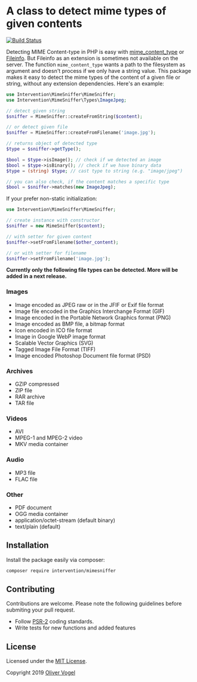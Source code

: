 # A class to detect mime types of given contents

[![Build Status](https://travis-ci.org/Intervention/mimesniffer.png?branch=master)](https://travis-ci.org/Intervention/mimesniffer)

Detecting MIME Content-type in PHP is easy with [mime_content_type](https://www.php.net/manual/en/function.mime-content-type.php) or [Fileinfo](https://www.php.net/manual/en/book.fileinfo.php). But Fileinfo as an extension is sometimes not available on the server. The function `mime_content_type` wants a path to the filesystem as argument and doesn't process if we only have a string value. This package makes it easy to detect the mime types of the content of a given file or string, without any extension dependencies. Here's an example:

```php
use Intervention\MimeSniffer\MimeSniffer;
use Intervention\MimeSniffer\Types\ImageJpeg;

// detect given string
$sniffer = MimeSniffer::createFromString($content);

// or detect given file
$sniffer = MimeSniffer::createFromFilename('image.jpg');

// returns object of detected type 
$type = $sniffer->getType(); 

$bool = $type->isImage(); // check if we detected an image
$bool = $type->isBinary(); // check if we have binary data
$type = (string) $type; // cast type to string (e.g. "image/jpeg")

// you can also check, if the content matches a specific type
$bool = $sniffer->matches(new ImageJpeg);
```

If your prefer non-static initialization:

```php
use Intervention\MimeSniffer\MimeSniffer;

// create instance with constructor
$sniffer = new MimeSniffer($content);

// with setter for given content
$sniffer->setFromFilename($other_content);

// or with setter for filename
$sniffer->setFromFilename('image.jpg');
```

**Currently only the following file types can be detected. More will be added in a next release.**

### Images

- Image encoded as JPEG raw or in the JFIF or Exif file format
- Image file encoded in the Graphics Interchange Format (GIF)
- Image encoded in the Portable Network Graphics format (PNG)
- Image encoded as BMP file, a bitmap format
- Icon encoded in ICO file format
- Image in Google WebP image format
- Scalable Vector Graphics (SVG)
- Tagged Image File Format (TIFF)
- Image encoded Photoshop Document file format (PSD)

### Archives

- GZIP compressed
- ZIP file
- RAR archive
- TAR file

### Videos

- AVI
- MPEG-1 and MPEG-2 video 
- MKV media container

### Audio

- MP3 file
- FLAC file

### Other

- PDF document
- OGG media container
- application/octet-stream (default binary)
- text/plain (default)

## Installation

Install the package easily via composer:

```bash
composer require intervention/mimesniffer
```

## Contributing

Contributions are welcome. Please note the following guidelines before submiting your pull request.

- Follow [PSR-2](http://www.php-fig.org/psr/psr-2/) coding standards.
- Write tests for new functions and added features

## License

Licensed under the [MIT License](http://opensource.org/licenses/MIT).

Copyright 2019 [Oliver Vogel](https://olivervogel.com/)
